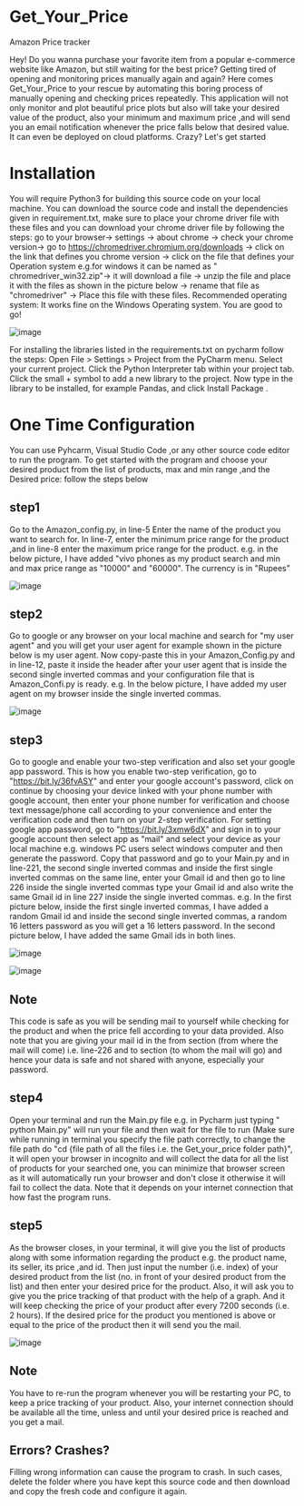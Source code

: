 # Get_Your_Price
Amazon Price tracker

Hey! Do you wanna purchase your favorite item from a popular e-commerce website like Amazon, but still waiting for the best price? Getting tired of opening and monitoring prices manually again and again? Here comes Get_Your_Price to your rescue by automating this boring process of manually opening and checking prices repeatedly. This application will not only monitor and plot beautiful price plots but also will take your desired value of the product, also your minimum and maximum price ,and will send you an email notification whenever the price falls below that desired value. It can even be deployed on cloud platforms. Crazy? Let's get started

# Installation
You will require Python3 for building this source code on your local machine. You can download the source code and install the dependencies given in requirement.txt, make sure to place your chrome driver file with these files and you can download your chrome driver file by following the steps: go to your browser-> settings -> about chrome -> check your chrome version-> go to https://chromedriver.chromium.org/downloads -> click on the link that defines you chrome version -> click on the file that defines your Operation system e.g.for windows it can be named as "	chromedriver_win32.zip"-> it will download a file -> unzip the file and place it with the files as shown in the picture below -> rename that file as "chromedriver" -> Place this file with these files. Recommended operating system: It works fine on the Windows Operating system. You are good to go!

![image](https://user-images.githubusercontent.com/63044831/124711316-8e555480-df1b-11eb-9cc1-cd3a5c842058.png)


For installing the libraries listed in the requirements.txt on pycharm follow the steps:
Open File > Settings > Project from the PyCharm menu.
Select your current project.
Click the Python Interpreter tab within your project tab.
Click the small + symbol to add a new library to the project.
Now type in the library to be installed, for example Pandas, and click Install Package .

# One Time Configuration
You can use Pyhcarm, Visual Studio Code ,or any other source code editor to run the program. 
To get started with the program and choose your desired product from the list of products, max and min range ,and the Desired price: follow the steps below

## step1 
Go to the Amazon_config.py, in line-5 Enter the name of the product you want to search for. In line-7, enter the minimum price range for the product ,and in line-8 enter the maximum price range for the product. e.g. in the below picture, I have added "vivo phones as my product search and min and max price range as "10000" and "60000". The currency is in "Rupees"

![image](https://user-images.githubusercontent.com/63044831/124705543-711c8800-df13-11eb-88ce-bea189db9855.png)


## step2
Go to google or any browser on your local machine and search for "my user agent" and you will get your user agent for example shown in the picture below is my user agent. Now copy-paste this in your Amazon_Config.py and in line-12, paste it inside the header after your user agent that is inside the second single inverted commas and your 
configuration file that is Amazon_Confi.py is ready. e.g. In the below picture, I have added my user agent on my browser inside the single inverted commas.

![image](https://user-images.githubusercontent.com/63044831/124705860-f56f0b00-df13-11eb-9995-2a8a7e8a49fc.png)


## step3
Go to google and enable your two-step verification and also set your google app password. This is how you enable two-step verification, go to "https://bit.ly/36fvASY" and enter your google account's password, click on continue by choosing your device linked with your phone number with google account, then enter your phone number for verification and choose text message/phone call according to your convenience and enter the verification code and then turn on your 2-step verification. 
For setting google app password, go to "https://bit.ly/3xmw6dX" and sign in to your google account then select app as "mail" and select your device as your local machine e.g. windows PC users select windows computer and then generate the password. Copy that password and go to your Main.py and in line-221, the second single inverted commas and inside the first single inverted commas on the same line, enter your Gmail id and then go to line 226 inside the single inverted commas type your Gmail id and also write the same Gmail id in line 227 inside the single inverted commas.
e.g. In the first picture below, inside the first single inverted commas, I have added a random Gmail id and inside the second single inverted commas, a random 16 letters password as you will get a 16 letters password. In the second picture below, I have added the same Gmail ids in both lines.

![image](https://user-images.githubusercontent.com/63044831/124706157-76c69d80-df14-11eb-9d51-641ac41b91aa.png)

![image](https://user-images.githubusercontent.com/63044831/124706500-08360f80-df15-11eb-98f3-babdabc2a59f.png)


## Note
This code is safe as you will be sending mail to yourself while checking for the product and when the price fell according to your data provided. Also note that you are giving your mail id in the from section (from where the mail will come) i.e. line-226 and to section (to whom the mail will go) and hence your data is safe and not shared with anyone, especially your password.
## step4
Open your terminal and run the Main.py file e.g. in Pycharm just typing " python Main.py" will run your file and then wait for the file to run (Make sure while running in terminal you specify the file path correctly, to change the file path do "cd {file path of all the files i.e. the Get_your_price folder path}", it will open your browser in incognito and will collect the data for all the list of products for your searched one, you can minimize that browser screen as it will automatically run your browser and don't close it otherwise it will fail to collect the data. Note that it depends on your internet connection that how fast the program runs.
## step5
As the browser closes, in your terminal, it will give you the list of products along with some information regarding the product e.g. the product name, its seller, its price ,and id. Then just input the number (i.e. index) of your desired product from the list (no. in front of your desired product from the list) and then enter your desired price for the product. Also, it will ask you to give you the price tracking of that product with the help of a graph. And it will keep checking the price of your product after every 7200 seconds (i.e. 2 hours). If the desired price for the product you mentioned is above or equal to the price of the product then it will send you the mail.

![image](https://user-images.githubusercontent.com/63044831/124706969-c9548980-df15-11eb-973b-b2cabfb8cd5c.png)


## Note
You have to re-run the program whenever you will be restarting your PC, to keep a price tracking of your product. Also, your internet connection should be available all the time, unless and until your desired price is reached and you get a mail. 

## Errors? Crashes?
Filling wrong information can cause the program to crash. In such cases, delete the folder where you have kept this source code and then download and copy the fresh code and configure it again.
